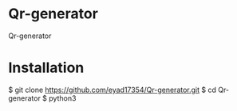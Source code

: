 # Qr-generator
Qr-generator
# Installation
$ git clone https://github.com/eyad17354/Qr-generator.git
$ cd Qr-generator
$ python3 
